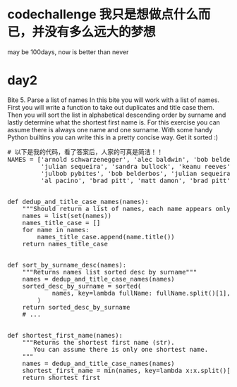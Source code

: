 # codechallenge 我只是想做点什么而已，并没有多么远大的梦想
may be 100days, now is better than never
# day2
Bite 5. Parse a list of names
In this bite you will work with a list of names.
First you will write a function to take out duplicates and title case them.
Then you will sort the list in alphabetical descending order by surname and lastly determine what the shortest first name is. 
For this exercise you can assume there is always one name and one surname.
With some handy Python builtins you can write this in a pretty concise way. Get it sorted :)
<pre>
# 以下是我的代码，看了答案后，人家的可真是简洁！！
NAMES = ['arnold schwarzenegger', 'alec baldwin', 'bob belderbos',
         'julian sequeira', 'sandra bullock', 'keanu reeves',
         'julbob pybites', 'bob belderbos', 'julian sequeira',
         'al pacino', 'brad pitt', 'matt damon', 'brad pitt']


def dedup_and_title_case_names(names):
    """Should return a list of names, each name appears only once"""
    names = list(set(names))
    names_title_case = []
    for name in names:
        names_title_case.append(name.title())
    return names_title_case


def sort_by_surname_desc(names):
    """Returns names list sorted desc by surname"""
    names = dedup_and_title_case_names(names)
    sorted_desc_by_surname = sorted(
            names, key=lambda fullName: fullName.split()[1], reverse=True
        )
    return sorted_desc_by_surname
    # ...


def shortest_first_name(names):
    """Returns the shortest first name (str).
       You can assume there is only one shortest name.
    """
    names = dedup_and_title_case_names(names)
    shortest_first_name = min(names, key=lambda x:x.split()[0]).split()[0]
    return shortest_first
</pre>
